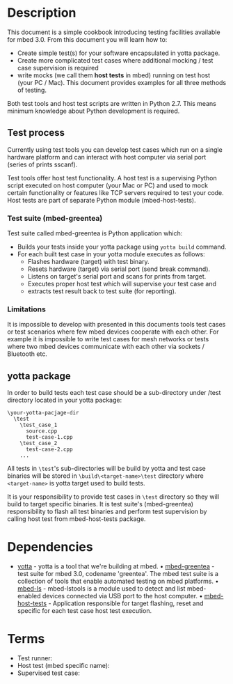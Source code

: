 # Description
This document is a simple cookbook introducing testing facilities available for mbed 3.0. From this document you will learn how to:
* Create simple test(s) for your software encapsulated in yotta package.
* Create more complicated test cases where additional mocking / test case supervision is required
* write mocks (we call them **host tests** in mbed) running on test host (your PC / Mac).
This document provides examples for all three methods of testing.

Both test tools and host test scripts are written in Python 2.7. This means minimum knowledge about Python development is required.

## Test process
Currently using test tools you can develop test cases which run on a single hardware platform and can interact with host computer via serial port (series of prints sscanf).

Test tools offer host test functionality. A host test is a supervising Python script executed on host computer (your Mac or PC) and used to mock certain functionality or features like TCP servers required to test your code. Host tests are part of separate Python module (mbed-host-tests).

### Test suite (mbed-greentea)
Test suite called mbed-greentea is Python application which:
* Builds your tests inside your yotta package using ```yotta build``` command.
* For each built test case in your yotta module executes as follows:
  * Flashes hardware (target) with test binary.
  * Resets hardware (target) via serial port (send break command).
  * Listens on target's serial port and scans for prints from target.
  * Executes proper host test which will supervise your test case and
  * extracts test result back to test suite (for reporting).

### Limitations
It is impossible to develop with presented in this documents tools test cases or test scenarios where few mbed devices cooperate with each other. For example it is impossible to write test cases for mesh networks or tests where two mbed devices communicate with each other via sockets / Bluetooth etc.

## yotta package
In order to build tests each test case should be a sub-directory under /test directory located in your yotta package:
```
\your-yotta-pacjage-dir
  \test
    \test_case_1
      source.cpp
      test-case-1.cpp
    \test_case_2
      test-case-2.cpp
    ...
```
All tests in ```\test```'s sub-directories will be build by yotta and test case binaries will be stored in ```\build\<target-name>\test``` directory where ```<target-name>``` is yotta target used to build tests.

It is your responsibility to provide test cases in ```\test``` directory so they will build to target specific binaries.
It is test suite's (mbed-greentea) responsibility to flash all test binaries and perform test supervision by calling host test from mbed-host-tests package.

# Dependencies
* [yotta](https://github.com/ARMmbed/yotta) - yotta is a tool that we're building at mbed.
•	[mbed-greentea](https://github.com/ARMmbed/mbed-greentea-private) - test suite for mbed 3.0, codename 'greentea'. The mbed test suite is a collection of tools that enable automated testing on mbed platforms.
•	[mbed-ls](https://github.com/ARMmbed/mbed-ls) - mbed-lstools is a module used to detect and list mbed-enabled devices connected via USB port to the host computer.
•	[mbed-host-tests](https://github.com/ARMmbed/mbed-host-tests) - Application responsible for target flashing, reset and specific for each test case host test execution.

# Terms
* Test runner: 
* Host test (mbed specific name): 
*  Supervised test case: 
